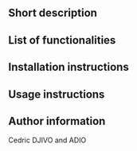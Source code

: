 ## Short description

## List of functionalities

## Installation instructions

## Usage instructions

## Author information

Cedric DJIVO
and ADIO